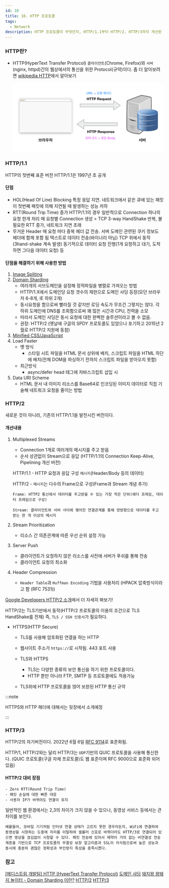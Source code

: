 ```yaml
---
id: 10
title: 10. HTTP 프로토콜
tags:
  - Network
description: HTTP 프로토콜이 무엇인지, HTTP/1.1부터 HTTP/2, HTTP/3까지 개선된 점을 살펴봅니다.
---
```


### HTTP란?

* HTTP(HyperText Transfer Protocol)
    `클라이언트`(Chrome, Firefox)와 `서버`(nginx, httpd)간의 웹상에서의 통신을 위한 Protocol(규약)이다.
    좀 더 알아보려면 [wikipedia HTTP](https://ko.wikipedia.org/wiki/HTTP)에서 알아보기


    ![http연결과정](./img/http-connection.png)

### HTTP/1.1

HTTP의 첫번째 표준 버전 HTTP/1.1은 1997년 초 공개

#### 단점
* HOL(Head Of Line) Blocking
    특정 응답 지연. 네트워크에서 같은 큐에 있는 패킷이 첫번째 패킷에 의해 지연될 때 발생하는 성능 저하
* RTT(Round Trip Time) 증가
    HTTP/1.1의 경우 일반적으로 Connection 하나의 요청 한개 처리
    매 요청별 Connection 생성 > TCP 3-way HandShake 반복, 불필요한 RTT 증가, 네트워크 지연 초래
* 무거운 Header
    매 요청 마다 중복 헤더 값 전송. 서버 도메인 관련된 쿠키 정보도 헤더에 함께 포함 됨
    텍스트로 데이터 전송(바이너리 아님)
    TCP 위에서 동작(3hand-shake 계속 발생)
    동기적으로 데이터 요청 진행(1개 요청하고 대기, 도착하면 그다음 데이터 요청) 등

#### 단점을 해결하기 위해 사용한 방법

1. [Image Spliting](https://www.w3schools.com/css/css_image_sprites.asp)
2. [Domain Sharding](https://developer.mozilla.org/en-US/docs/Glossary/Domain_sharding)
    * 여러개의 서브도메인을 설정해 정적파일을 병렬로 가져오는 방법
    * HTTP/1.X에서 도메인당 요청 갯수의 제한으로 도메인 샤딩 등장(모던 브라우저 6-8개, IE 하위 2개)
    * 동시요청을 함으로써 빨라질 것 같지만 로딩 속도가 무조건 그렇지는 않다. 각 하위 도메인에 DNS를 조회함으로써 꽤 많은 시간과 CPU, 전력을 소모
    * 따라서 도메인 샤딩은 동시 요청에 대한 완벽한 솔루션이라고 볼 수 없음.
    * 권장: HTTP/2 (옛날에 구글의 SPDY 프로토콜도 있었으나 포기하고 2015년 2월로 HTTP/2 지원에 동참)
3. [Minified CSS/JavaScript](https://developers.google.com/speed/docs/insights/MinifyResources?hl=ko)
4. Load Faster
    * 옛 방식
        * 스타일 시트 파일을 HTML 문서 상위에 배치, 스크립트 파일을 HTML 하단에 배치(전체 DOM을 파싱하기 전까지 스크립트 파일을 받아오지 못함)
    * 최근방식
        * async/defer head 태그에 자바스크립트 삽입 시
5. Data URI Scheme
    * HTML 문서 내 이미지 리소스를 Base64로 인코딩된 이미지 데이터로 직접 기술해 네트워크 요청을 줄이는 방법

### HTTP/2

새로운 것이 아니라, 기존의 HTTP/1.1을 발전시킨 버전이다.

#### 개선내용

1. Multiplexed Streams
    - Connection 1개로 여러개의 메시지를 주고 받음
    - 순서 상관없이 Stream으로 응답 (HTTP/1.1의 Connection Keep-Alive, Pipelining 개선 버전)

    HTTP/1.1 - HTTP 요청과 응답 구성
    `메시지`(Header/Body 등의 데이터)

    HTTP/2 - `메시지`는 다수의 Frame으로 구성(Frame과 Stream 개념 추가)
    ```
    Frame: HTTP2 통신에서 데이터를 주고받을 수 있는 가장 작은 단위(헤더 프레임, 데이터 프레임으로 구성)
    
    Stream: 클라이언트와 서버 사이에 맺어진 연결관계를 통해 양방향으로 데이터를 주고 받는 한 개 이상의 메시지
    ```
2. Stream Prioritization
    - 리소스 간 의존관계에 따른 우선 순위 설정 가능

3. Server Push
    - 클라이언트가 요청하지 않은 리소스를 사전에 서버가 푸쉬를 통해 전송
    - 클라이언트 요청의 최소화

4. Header Compression
    - `Header Table`과 `Huffman Encoding` 기법을 사용처리 (HPACK 압축방식이라고 함 (RFC 7531))

[Google Developers  HTTP/2 소개](https://web.dev/performance-http2/)에서 더 자세히 봐보기!

HTTP/2는 TLS기반에서 동작(HTTP/2 프로토콜의 이용의 조건으로 TLS HandShake를 전제)
즉, `TLS / SSH 인증서`가 필요하다.

* HTTPS(HTTP Secure)
    - TLS를 사용해 암호화된 연결을 하는 HTTP
    - 웹사이트 주소가 `https://`로 시작됨. 443 포트 사용

    - TLS와 HTTPS
        - TLS는 다양한 종류의 보안 통신을 하기 위한 프로토콜이다.
        - HTTP 뿐만 아니라 FTP, SMTP 등 프로토콜에도 적용가능
    - TLS위에 HTTP 프로토콜을 얹어 보완된 HTTP 통신 규약

:::note

HTTPS와 HTTP 헤더에 대해서는 뒷장에서 소개예정

:::

### HTTP/3

HTTP/2의 차기버전이다. 2022년 6월 6일 [RFC 9114](https://datatracker.ietf.org/doc/rfc9114/)로 표준화됨.

HTTP/1, HTTP/2와는 달리 HTTP/3는 `UDP`기반의 QUIC 프로토콜을 사용해 통신한다.
(QUIC 프로토콜(구글 자체 프로토콜)도 웹 표준이며 RFC 9000으로 표준화 되어 있음)

#### HTTP/2 대비 장점
    - Zero RTT(Round Trip Time)
    - 패킷 손실에 대한 빠른 대응
    - 사용자 IP가 바뀌어도 연결이 유지

일반적인 웹 환경에서는 2,3의 차이가 크지 않을 수 있으나, 동영상 서비스 등에서는 큰 차이를 보인다.
```
예를들어, 모바일 기기처럼 인터넷 연결 상태가 고르지 못한 경우라든지, WiFi에 연결하여 동영상을 시청하는 도중에 자리를 이탈하여 셀룰러 신호로 바뀌더라도 HTTP/3로 연결되어 있으면 영상을 끊김없이 시청할 수 있다. 패킷 전송에 있어서 제약이 거의 없는 비연결성 전송 계층을 기반으로 TCP 프로토콜의 무결성 보장 알고리즘과 SSL이 이식됨으로써 높은 성능과 동시에 충분히 괜찮은 정확성과 부인방지 특성을 충족시켰다.
```

### 참고
[[메디스트림 개발팀] HTTP (HyperText Transfer Protocol)](https://careers.medistream.co.kr/2bdf11f1-7969-442e-8877-ff7e97380db4#cf027dfe24b2489db7d0d90708a0bb40)
[도메인 샤딩](https://wonism.github.io/domain-sharding/)
[돼지왕 왕돼지 놀이터 - Domain Sharding 이란?](https://aroundck.tistory.com/5153)
[HTTP/2](https://namu.wiki/w/HTTP/2)
[HTTP/3](https://namu.wiki/w/HTTP/3)